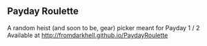 ## Payday Roulette

A random heist (and soon to be, gear) picker meant for Payday 1 / 2<br>
Available at http://fromdarkhell.github.io/PaydayRoulette
